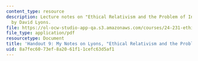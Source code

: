 ```yaml
---
content_type: resource
description: Lecture notes on "Ethical Relativism and the Problem of Incoherence"
  by David Lyons.
file: https://ol-ocw-studio-app-qa.s3.amazonaws.com/courses/24-231-ethics-fall-2009/8a7fec6073ef8a2061f11cefc63d5af1_MIT24_231F09_lec10.pdf
file_type: application/pdf
resourcetype: Document
title: 'Handout 9: My Notes on Lyons, "Ethical Relativism and the Problem of Incoherence"'
uid: 8a7fec60-73ef-8a20-61f1-1cefc63d5af1
---
```

